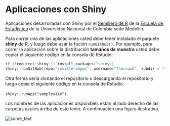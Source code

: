 Aplicaciones con Shiny
==============

Aplicaciones desarrolladas con Shiny por el <a href="https://srunal.wordpress.com/" target="_blank">Semillero de R</a> de la <a href="http://ciencias.medellin.unal.edu.co/escuelas/estadistica/" target="_blank">Escuela de Estadística</a>
de la Universidad Nacional de Colombia sede Medellín.


Para correr una de las aplicaciones usted debe tener instalado el paquete **shiny** de R, y luego debe usar la fución `runGithub()`. Por ejemplo, para correr la aplicación sobre la distribución **tamaños de muestra** usted debe copiar el siguiente código en la consola de Rstudio:

```s
if (!require('shiny')) install.packages("shiny")
shiny::runGitHub(repo="semilleroApps", username="fhernanb", subdir = "samplesize")
```

Otra forma sería clonando el repositorio o descargando el repositorio y luego copia el siguiente código en la consola de Rstudio:

`shiny::runApp("samplesize")`.

Los nombres de las aplicaciones disponibles están al lado derecho de las carpetas azules arriba de este texto. A continuación una figura ilustrativa.

<img src="https://fhbunal.files.wordpress.com/2015/11/figura1.png" alt="some_text">
